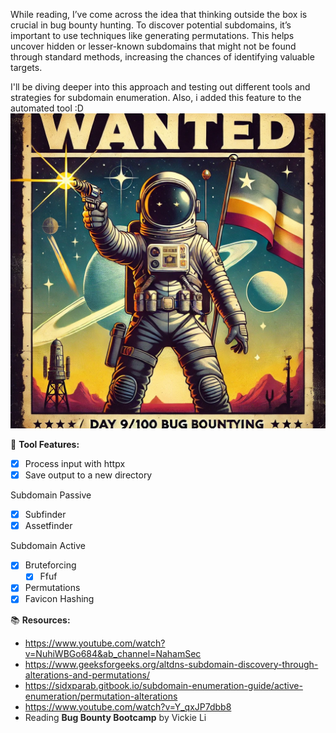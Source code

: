 While reading, I’ve come across the idea that thinking outside the box is crucial in bug bounty hunting. To discover potential subdomains, it’s important to use techniques like generating permutations. This helps uncover hidden or lesser-known subdomains that might not be found through standard methods, increasing the chances of identifying valuable targets.

I'll be diving deeper into this approach and testing out different tools and strategies for subdomain enumeration. Also, i added this feature to the automated tool :D                                                                                               <span style="color: #242424;">![0bcc8fa17158fe2a57db86214efb277e.png](../../_resources/0bcc8fa17158fe2a57db86214efb277e.png)</span>

🐍 **Tool Features:**

- [x] Process input with httpx
- [x] Save output to a new directory

Subdomain Passive

- [x] Subfinder
- [x] Assetfinder

Subdomain Active

- [x] Bruteforcing
    - [x] Ffuf
- [x] Permutations
- [x] Favicon Hashing

<span style="color: #242424;">📚 **Resources:**</span>

- <span style="color: #242424;">https://www.youtube.com/watch?v=NuhiWBGo684&ab_channel=NahamSec</span>
- <span style="color: #242424;">https://www.geeksforgeeks.org/altdns-subdomain-discovery-through-alterations-and-permutations/</span>
- https://sidxparab.gitbook.io/subdomain-enumeration-guide/active-enumeration/permutation-alterations
- <span style="color: #242424;">https://www.youtube.com/watch?v=Y_qxJP7dbb8</span>
- <span style="color: #242424;">Reading **Bug Bounty Bootcamp** by Vickie Li</span>

&nbsp;
